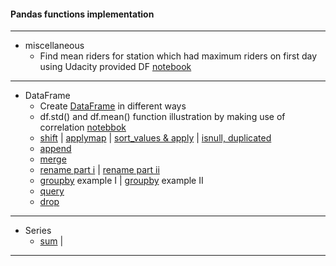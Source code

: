 #### Pandas functions implementation
---

 - miscellaneous
   - Find mean riders for station which had maximum riders on first day using Udacity provided DF [notebook](003_mean_riders_for_max_station.ipynb)
   
---
	
 - DataFrame
   - Create [DataFrame](001_DataFrame.ipynb) in different ways
   - df.std() and df.mean() function illustration by making use of correlation [notebbok](004_correlation.ipynb)
   - [shift](005_shift.ipynb) | [applymap](006_applymap.ipynb) | [sort_values & apply](007_apply_and_sort_values.ipynb) | [isnull, duplicated](../data_analysis_part_i/data_analysis_part_i.ipynb)
   - [append](009_append.ipynb)
   - [merge](0010_merge.ipynb)
   - [rename part i](0010_rename.ipynb) | [rename part ii](./part_2/01_rename_columns.ipynb)
   - [groupby](008_groupby.ipynb) example I | [groupby](0081_groupby_ii.ipynb) example II
   - [query](010_query.ipynb)
   - [drop](./part_2/03_drop.ipynb)
---

 - Series
	- [sum](002_series.sum.ipynb) | [](nlargest)

---